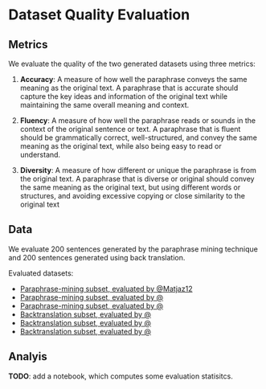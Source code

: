 # Dataset Quality Evaluation

## Metrics

We evaluate the quality of the two generated datasets using three metrics:

1. **Accuracy**: A measure of how well the paraphrase conveys the same meaning as the original text. A paraphrase that is accurate should capture the key ideas and information of the original text while maintaining the same overall meaning and context.

2. **Fluency**: A measure of how well the paraphrase reads or sounds in the context of the original sentence or text. A paraphrase that is fluent should be grammatically correct, well-structured, and convey the same meaning as the original text, while also being easy to read or understand.

3. **Diversity**: A measure of how different or unique the paraphrase is from the original text. A paraphrase that is diverse or original should convey the same meaning as the original text, but using different words or structures, and avoiding excessive copying or close similarity to the original text


## Data

We evaluate 200 sentences generated by the paraphrase mining technique and 200 sentences generated using back translation.

Evaluated datasets:
+ [Paraphrase-mining subset, evaluated by @Matjaz12](./data_subsets/paraphrase_mining_subset0.csv)
+ [Paraphrase-mining subset, evaluated by @](./data_subsets/paraphrase_mining_subset1.csv)
+ [Paraphrase-mining subset, evaluated by @](./data_subsets/paraphrase_mining_subset2.csv)
+ [Backtranslation subset, evaluated by @](./data_subsets/backtranslation_subset0.csv)
+ [Backtranslation subset, evaluated by @](./data_subsets/backtranslation_subset1.csv)
+ [Backtranslation subset, evaluated by @](./data_subsets/backtranslation_subset2.csv)


## Analyis

**TODO**: add a notebook, which computes some evaluation statisitcs.
